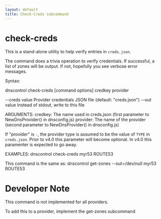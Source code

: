 ```yaml
---
layout: default
title: Check-Creds subcommand
---
```


# check-creds

This is a stand-alone utility to help verify entries in `creds.json`.

The command does a trivia operation to verify credentials.  If
successful, a list of zones will be output. If not, hopefully you see
verbose error messages.

Syntax:

   dnscontrol check-creds [command options] credkey provider

   --creds value   Provider credentials JSON file (default: "creds.json")
   --out value     Instead of stdout, write to this file

ARGUMENTS:
   credkey:  The name used in creds.json (first parameter to NewDnsProvider() in dnsconfig.js)
   provider: The name of the provider (second parameter to NewDnsProvider() in dnsconfig.js)

If "provider" is `-`, the provider type is assumed to be the value of `TYPE` in `creds.json`.  Prior to v4.0 this parameter will become optional.  In v4.0 this paramenter is expected to go away.

EXAMPLES:
   dnscontrol check-creds myr53 ROUTE53

This command is the same as:
   dnscontrol get-zones --out=/dev/null myr53 ROUTE53

# Developer Note

This command is not implemented for all providers.

To add this to a provider, implement the get-zones subcommand
